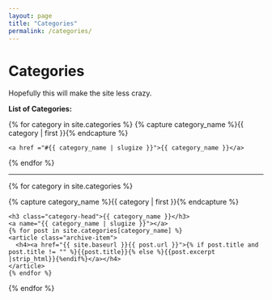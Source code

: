 ```yaml
---
layout: page
title: "Categories"
permalink: /categories/
---
```


# Categories

Hopefully this will make the site less crazy.

**List of Categories:**

<div class="tags">
{% for category in site.categories %}
    {% capture category_name %}{{ category | first }}{% endcapture %}
    
    <a href ="#{{ category_name | slugize }}">{{ category_name }}</a>
{% endfor %}

</div>

---

{% for category in site.categories %}
  <div class="archive-group">
    {% capture category_name %}{{ category | first }}{% endcapture %}
    <div id="#{{ category_name | slugize }}"></div>
    <p></p>

    <h3 class="category-head">{{ category_name }}</h3>
    <a name="{{ category_name | slugize }}"></a>
    {% for post in site.categories[category_name] %}
    <article class="archive-item">
      <h4><a href="{{ site.baseurl }}{{ post.url }}">{% if post.title and post.title != "" %}{{post.title}}{% else %}{{post.excerpt |strip_html}}{%endif%}</a></h4>
    </article>
    {% endfor %}
  </div>
{% endfor %}

